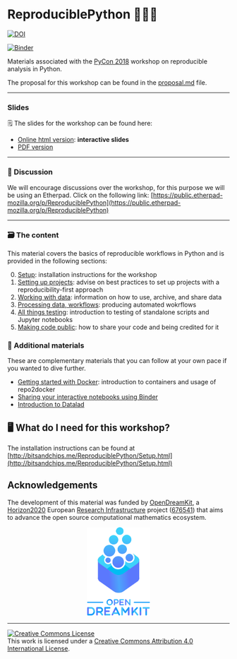 # ReproduciblePython  🐍🐱‍👤

[![DOI](https://zenodo.org/badge/130230667.svg)](https://zenodo.org/badge/latestdoi/130230667)

[![Binder](https://mybinder.org/badge.svg)](https://mybinder.org/v2/gh/trallard/ReproduciblePython.git/master)


Materials associated with the [PyCon 2018](https://us.pycon.org/2018/about/) workshop on reproducible analysis in Python.

The proposal for this workshop can be found in the [proposal.md](./proposal.md) file.

---

### Slides
🗒️ The slides for the workshop can be found here:
- [Online html version](http://bitsandchips.me/Talks/PyCon.html): **interactive slides**
- [PDF version](http://doi.org/cn9t)

---

### 💬 Discussion

We will encourage discussions over the workshop, for this purpose we will be using an Etherpad. Click on the following link:  [https://public.etherpad-mozilla.org/p/ReproduciblePython](https://public.etherpad-mozilla.org/p/ReproduciblePython)

---

### 🗃️ The content

This material covers the basics of reproducible workflows in Python and is provided in the following sections:

0. [Setup](00_Setup.ipynb): installation instructions for the workshop
1. [Setting up projects](01_ProjectStructure.ipynb): advise on best practices to set up projects with a reproducibility-first approach
2. [Working with data](02_WorkingWithData.ipynb): information on how to use, archive, and share data
3. [Processing data, workflows](03_ProcessData.ipynb): producing automated wokrflows
4. [All things testing](04_Testing.ipynb): introduction to testing of standalone scripts and Jupyter notebooks
5. [Making code public](05_SharingAnalysis.ipynb): how to share your code and being credited for it

### 🦄 Additional materials
These are complementary materials that you can follow at your own pace if you wanted to dive further.

- [Getting started with Docker](Docker.ipynb): introduction to containers and usage of repo2docker
- [Sharing your interactive notebooks using Binder](Binder.ipynb)
- [Introduction to Datalad](Datalad.ipynb)

## 🖥️ What do I need for this workshop?
The installation instructions can be found at [http://bitsandchips.me/ReproduciblePython/Setup.html](http://bitsandchips.me/ReproduciblePython/Setup.html)



## Acknowledgements

The development of this material was funded by [OpenDreamKit][odk],
a [Horizon2020][h2020] European [Research Infrastructure][res-inf] project ([676541][odk-grant]) that aims to
advance the open source computational mathematics ecosystem.

<div align="center">
<img src="assets/opendreamkit.svg" alt="OpenDreamKit logo" height=200em />
</div>

 ---
 <a rel="license" href="http://creativecommons.org/licenses/by/4.0/"><img alt="Creative Commons License" style="border-width:0" src="https://i.creativecommons.org/l/by/4.0/88x31.png" /></a><br />This work is licensed under a <a rel="license" href="http://creativecommons.org/licenses/by/4.0/">Creative Commons Attribution 4.0 International License</a>.



[odk]: http://opendreamkit.org/
[h2020]: https://ec.europa.eu/programmes/horizon2020/
[res-inf]: https://ec.europa.eu/programmes/horizon2020/en/h2020-section/european-research-infrastructures-including-e-infrastructures
[odk-grant]: http://cordis.europa.eu/project/rcn/198334_en.html
[uos-rse]: http://rse.shef.ac.uk

